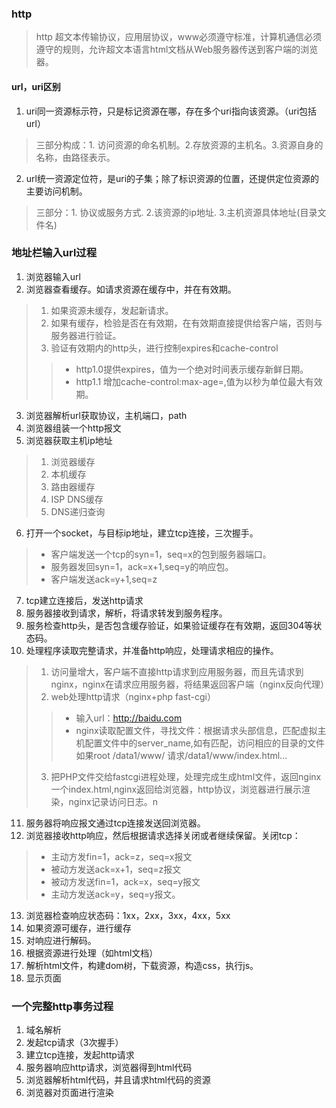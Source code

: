 ### http
> http 超文本传输协议，应用层协议，www必须遵守标准，计算机通信必须遵守的规则，允许超文本语言html文档从Web服务器传送到客户端的浏览器。

#### url，uri区别
1. uri同一资源标示符，只是标记资源在哪，存在多个uri指向该资源。（uri包括url）
> 三部分构成：1. 访问资源的命名机制。2.存放资源的主机名。3.资源自身的名称，由路径表示。

2. url统一资源定位符，是uri的子集；除了标识资源的位置，还提供定位资源的主要访问机制。

> 三部分：1. 协议或服务方式. 2.该资源的ip地址. 3.主机资源具体地址(目录文件名)

### 地址栏输入url过程
1. 浏览器输入url
2. 浏览器查看缓存。如请求资源在缓存中，并在有效期。
> 1. 如果资源未缓存，发起新请求。
> 2. 如果有缓存，检验是否在有效期，在有效期直接提供给客户端，否则与服务器进行验证。
> 3. 验证有效期内的http头，进行控制expires和cache-control
>> * http1.0提供expires，值为一个绝对时间表示缓存新鲜日期。
>> * http1.1 增加cache-control:max-age=,值为以秒为单位最大有效期。
3. 浏览器解析url获取协议，主机端口，path
4. 浏览器组装一个http报文
5. 浏览器获取主机ip地址
> 1. 浏览器缓存
> 2. 本机缓存
> 3. 路由器缓存
> 4. ISP DNS缓存
> 5. DNS递归查询

6. 打开一个socket，与目标ip地址，建立tcp连接，三次握手。
> * 客户端发送一个tcp的syn=1，seq=x的包到服务器端口。
> * 服务器发回syn=1，ack=x+1,seq=y的响应包。
> * 客户端发送ack=y+1,seq=z

7. tcp建立连接后，发送http请求
8. 服务器接收到请求，解析，将请求转发到服务程序。
9. 服务检查http头，是否包含缓存验证，如果验证缓存在有效期，返回304等状态码。
10. 处理程序读取完整请求，并准备http响应，处理请求相应的操作。
> 1. 访问量增大，客户端不直接http请求到应用服务器，而且先请求到nginx，nginx在请求应用服务器，将结果返回客户端（nginx反向代理）
> 2. web处理http请求（nginx+php fast-cgi）
>> * 输入url：http://baidu.com
>> * nginx读取配置文件，寻找文件：根据请求头部信息，匹配虚拟主机配置文件中的server_name,如有匹配，访问相应的目录的文件
如果root /data1/www/
请求/data1/www/index.html...
> 3. 把PHP文件交给fastcgi进程处理，处理完成生成html文件，返回nginx一个index.html,nginx返回给浏览器，http协议，浏览器进行展示渲染，nginx记录访问日志。n


11. 服务器将响应报文通过tcp连接发送回浏览器。
12. 浏览器接收http响应，然后根据请求选择关闭或者继续保留。关闭tcp：
> * 主动方发fin=1，ack=z，seq=x报文
> * 被动方发送ack=x+1，seq=z报文
> * 被动方发送fin=1，ack=x，seq=y报文
> * 主动方发送ack=y，seq=y报文。
13. 浏览器检查响应状态码：1xx，2xx，3xx，4xx，5xx
14. 如果资源可缓存，进行缓存
15. 对响应进行解码。
16. 根据资源进行处理（如html文档）
17. 解析html文件，构建dom树，下载资源，构造css，执行js。
18. 显示页面

### 一个完整http事务过程
1. 域名解析
2. 发起tcp请求（3次握手）
3. 建立tcp连接，发起http请求
4. 服务器响应http请求，浏览器得到html代码
5. 浏览器解析html代码，并且请求html代码的资源
6. 浏览器对页面进行渲染
